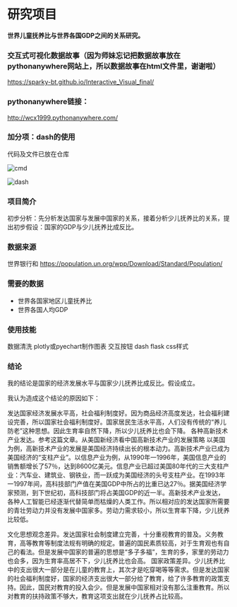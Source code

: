 # 研究项目
**世界儿童抚养比与世界各国GDP之间的关系研究。**

### 交互式可视化数据故事（因为师妹忘记把数据故事放在pythonanywhere网站上，所以数据故事在html文件里，谢谢啦）
https://sparky-bt.github.io/Interactive_Visual_final/

### pythonanywhere链接：
http://wcx1999.pythonanywhere.com/

### 加分项：dash的使用
代码及文件已放在仓库

![cmd](https://github.com/Sparky-bt/Interactive_Visual_final/blob/master/images/%E5%BE%AE%E4%BF%A1%E5%9B%BE%E7%89%87_20200105215010.png)

![dash](https://github.com/Sparky-bt/Interactive_Visual_final/blob/master/images/%E5%BE%AE%E4%BF%A1%E5%9B%BE%E7%89%87_20200105215023.png)

### 项目简介
初步分析：先分析发达国家与发展中国家的关系，接着分析少儿抚养比的关系，提出初步假设：国家的GDP与少儿抚养比成反比。

### 数据来源
世界银行和
https://population.un.org/wpp/Download/Standard/Population/

### 需要的数据
- 世界各国家地区儿童抚养比
- 世界各国人均GDP

### 使用技能
数据清洗
plotly或pyechart制作图表
交互按钮
dash
flask
css样式

### 结论
我的结论是国家的经济发展水平与国家少儿抚养比成反比。假设成立。

我认为造成这个结论的原因如下：

发达国家经济发展水平高，社会福利制度好。因为商品经济高度发达，社会福利建设完善，所以国家社会福利制度好。国家居民生活水平高，人们没有传统的“养儿防老”这种思想。因此生育率自然下降，所以少儿抚养比也会下降。
各种高新技术产业发达。参考这篇文章。从美国新经济看中国高新技术产业的发展策略
以美国为例，高新技术产业的发展是美国经济持续出长的根本动力。高新技术产业已成为美国经济的“支柱产业”。以信息产业为例，从1990年一1996年，美国信息产业的销售额增长了57％，达到8600亿美元。信息产业已超过美国80年代的三大支柱产业：汽车业、建筑业、钢铁业，而一跃成为美国经济的头号支柱产业。在1993年一1997年间，高科技部门产值在美国GDP中所占的比重已达27％。据美国经济学家预测，到下世纪初，高科技部门将占美国GDP的近一半。高新技术产业发达，各种人工智能已经逐渐代替简单而枯燥的人类工作。所以相对应的发达国家所需要的青壮劳动力并没有发展中国家多。劳动力需求较小，所以生育率下降，少儿抚养比较低。

文化思想观念差异。发达国家社会制度建立完善，十分重视教育的普及。义务教育，高等教育等制度法规有明确的规定。普遍的国民素质较高，对于生育观也有自己的看法。但是发展中国家的普遍的思想是“多子多福”，生育的多，家里的劳动力也会多，因为生育率高居不下，少儿抚养比也会高。
国家政策差异。少儿抚养比中的支出很大一部分是在儿童的教育上，其次才是吃穿喝等等需求。但是发达国家的社会福利制度好，国家的经济支出很大一部分给了教育，给了许多教育的政策支持。因此，国民对教育的投入会少。但是发展中国家相对没有那么注重教育。所以对教育的扶持政策不够大，教育这项支出就在少儿抚养占比较高。

